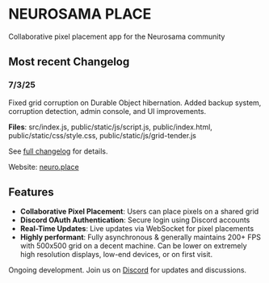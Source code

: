 # NEUROSAMA PLACE

Collaborative pixel placement app for the Neurosama community

## Most recent Changelog

### 7/3/25

Fixed grid corruption on Durable Object hibernation. Added backup system, corruption detection, admin console, and UI improvements.

**Files**: src/index.js, public/static/js/script.js, public/index.html, public/static/css/style.css, public/static/js/grid-tender.js

See [full changelog](./changelog.md) for details.

Website: [neuro.place](https://neurosama.place)

## Features

- **Collaborative Pixel Placement**: Users can place pixels on a shared grid
- **Discord OAuth Authentication**: Secure login using Discord accounts
- **Real-Time Updates**: Live updates via WebSocket for pixel placements
- **Highly performant**: Fully asynchronous & generally maintains 200+ FPS with 500x500 grid on a decent machine. Can be lower on extremely high resolution displays, low-end devices, or on first visit.

Ongoing development. Join us on [Discord](https://discord.gg/Ba3H5Tjn) for updates and discussions.
